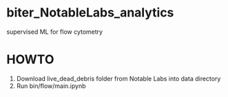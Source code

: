 # biter_NotableLabs_analytics
supervised ML for flow cytometry

# HOWTO 
1. Download live_dead_debris folder from Notable Labs into data directory
2. Run bin/flow/main.ipynb
